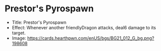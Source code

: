 # Prestor's Pyrospawn
- Title:  Prestor's Pyrospawn
- Effect:  Whenever another friendlyDragon attacks, deal6 damage to its target.
- Image:  https://cards.hearthpwn.com/enUS/bgs/BG21_012_G_bg.png?198608
